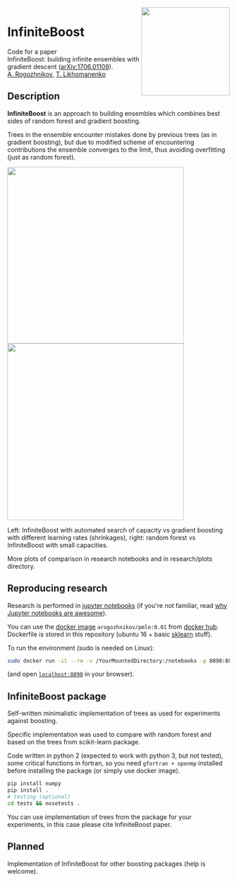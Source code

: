 <img src='https://github.com/arogozhnikov/infiniteboost/blob/master/infiniteboost.png' width=200 align=right />

# InfiniteBoost

Code for a paper  <br />
InfiniteBoost: building infinite ensembles with gradient descent ([arXiv:1706.01109](https://arxiv.org/abs/1706.01109)). <br />
[A. Rogozhnikov](https://github.com/arogozhnikov), [T. Likhomanenko](https://github.com/tlikhomanenko)

## Description

**InfiniteBoost** is an approach to building ensembles which combines best sides of random forest and gradient boosting. 

Trees in the ensemble encounter mistakes done by previous trees (as in gradient boosting), 
but due to modified scheme of encountering contributions
the ensemble converges to the limit, thus avoiding overfitting (just as random forest).

<img src='https://github.com/arogozhnikov/infiniteboost/blob/master/research/plots/rocauc_higgs.png' width=400 /><img src='https://github.com/arogozhnikov/infiniteboost/blob/master/research/plots/forest_longrun_real-sim.png' width=400 /> 

Left: InfiniteBoost with automated search of capacity vs gradient boosting with different learning rates (shrinkages), right: random forest vs InfiniteBoost with small capacities.

More plots of comparison in research notebooks and in research/plots directory.

## Reproducing research

Research is performed in [jupyter notebooks](http://jupyter.org/)
(if you're not familiar, read [why Jupyter notebooks are awesome](http://arogozhnikov.github.io/2016/09/10/jupyter-features.html)).

You can use the [docker image](https://docs.docker.com/engine/reference/commandline/images/) `arogozhnikov/pmle:0.01` from [docker hub](https://hub.docker.com/). 
Dockerfile is stored in this repository (ubuntu 16 + basic [sklearn](https://github.com/scikit-learn/scikit-learn) stuff).

To run the environment (sudo is needed on Linux):
```bash
sudo docker run -it --rm -v /YourMountedDirectory:/notebooks -p 8890:8890 arogozhnikov/pmle:0.01
```
(and open [`localhost:8890`](http://localhost:8890/) in your browser).


## InfiniteBoost package

Self-written minimalistic implementation of trees as used for experiments against boosting.

Specific implementation was used to compare with random forest and based on the trees from scikit-learn package. 

Code written in python 2 (expected to work with python 3, but not tested), some critical functions in fortran, so you need `gfortran + openmp` installed 
before installing the package (or simply use docker image).

```bash
pip install numpy
pip install .
# testing (optional)
cd tests && nosetests .
```

You can use implementation of trees from the package for your experiments, in this case please cite InfiniteBoost paper.

## Planned

Implementation of InfiniteBoost for other boosting packages (help is welcome).
